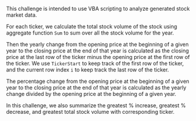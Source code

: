 This challenge is intended to use VBA scripting to analyze generated stock market data.

For each ticker, we calculate the total stock volume of the stock using aggregate function `Sum` to sum over all the stock volume for the year. 

Then the yearly change from the opening price at the beginning of a given year to the closing price at the end of that year is calculated as the closing price at the last row of the ticker minus the opening price at the first row of the ticker. We use `TickerStart` to keep track of the first row of the ticker, and the current row index `i` to keep track the last row of the ticker. 

The percentage change from the opening price at the beginning of a given year to the closing price at the end of that year is calculated as the yearly change divided by the opening price at the beginning of a given year. 

In this challenge, we also summarize the greatest % increase, greatest % decrease, and greatest total stock volume with corresponding ticker. 
